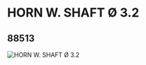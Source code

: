 # HORN W. SHAFT Ø 3.2
## 88513
![HORN W. SHAFT Ø 3.2](https://lc-www-live-s.legocdn.com/media/bricks/5/2/4568385.jpg)